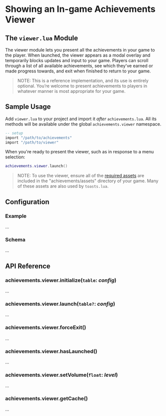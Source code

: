 # Showing an In-game Achievements Viewer

## The `viewer.lua` Module

The viewer module lets you present all the achievements in your game to the player. When launched, the viewer appears as a modal overlay and temporarily blocks updates and input to your game. Players can scroll through a list of all available achievements, see which they've earned or made progress towards, and exit when finished to return to your game.

> NOTE: This is a reference implementation, and its use is entirely optional. You’re welcome to present achievements to players in whatever manner is most appropriate for your game.

## Sample Usage

Add `viewer.lua` to your project and import it _after_ `achievements.lua`. All its methods will be available under the global `achievements.viewer` namespace.

```lua
-- setup
import "/path/to/achievements"
import "/path/to/viewer"
```

When you're ready to present the viewer, such as in response to a menu selection:

```lua
achievements.viewer.launch()
```

> NOTE:
> To use the viewer, ensure all of the [required assets]("./assets") are included in the "achievements/assets" directory of your game. Many of these assets are also used by `toasts.lua`.

## Configuration

### Example

…

### Schema

…

## API Reference

### achievements.viewer.initialize(`table`: _config_)

…

### achievements.viewer.launch(`table?`: _config_)

…

### achievements.viewer.forceExit()

…

### achievements.viewer.hasLaunched()

…

### achievements.viewer.setVolume(`float`: _level_)

…

### achievements.viewer.getCache()

…

